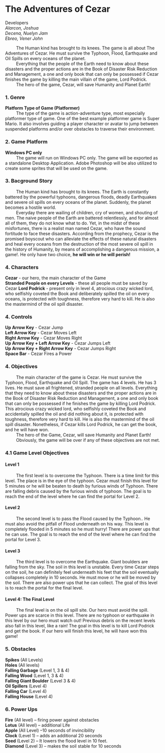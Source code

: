 # The Adventures of Cezar
Developers <br/>
*Alarcon, Joshua* <br/>
*Decena, Nuelyn Jam* <br/>
*Ebreo, Vener John* <br/>

&nbsp;&nbsp;&nbsp;&nbsp;&nbsp;&nbsp;&nbsp;&nbsp;&nbsp;The Human kind has brought to its knees. The game is all about The Adventures of Cezar. He must survive the Typhoon, Flood, Earthquake and Oil Spills on every oceans of the planet.<br/>
&nbsp;&nbsp;&nbsp;&nbsp;&nbsp;&nbsp;&nbsp;&nbsp;&nbsp;Everything that the people of the Earth need to know about these disasters and the proper actions are in the Book of Disaster Risk Reduction and Management, a one and only book that can only be possessed if Cezar finishes the game by killing the main villain of the game, Lord Podrick.<br/>
&nbsp;&nbsp;&nbsp;&nbsp;&nbsp;&nbsp;&nbsp;&nbsp;&nbsp;The hero of the game, Cezar, will save Humanity and Planet Earth!<br/>

### 1. Genre
**Platform Type of Game (Platformer)**<br/>
&nbsp;&nbsp;&nbsp;&nbsp;&nbsp;&nbsp;&nbsp;&nbsp;&nbsp;The type of the game is action-adventure type, most especially platformer type of game. One of the best example platformer game is Super Mario. It also involves guiding a player character or avatar to jump between suspended platforms and/or over obstacles to traverse their environment.

### 2. Game Platform 
**Windows PC only**<br/>
&nbsp;&nbsp;&nbsp;&nbsp;&nbsp;&nbsp;&nbsp;&nbsp;&nbsp;The game will run on Windows PC only. The game will be exported as a standalone Desktop Application. Adobe Photoshop will be also utilized to create some sprites that will be used on the game.

### 3. Bacground Story
&nbsp;&nbsp;&nbsp;&nbsp;&nbsp;&nbsp;&nbsp;&nbsp;&nbsp;The Human kind has brought to its knees. The Earth is constantly battered by the powerful typhoons, dangerous floods, deadly Earthquakes and severe oil spills on every oceans of the planet. Suddenly, the planet becomes a hostile world.<br/>
&nbsp;&nbsp;&nbsp;&nbsp;&nbsp;&nbsp;&nbsp;&nbsp;&nbsp;Everyday there are wailing of children, cry of women, and shouting of men. The naive people of the Earth are battered relentlessly, and for almost all of them, they do not know what to do. Yet, in the midst of these misfortunes, there is a realist man named Cezar, who have the sound fortitude to face these disasters. According from the prophecy, Cezar is the promised boyscout who can alleviate the effects of these natural disasters and heal every oceans from the destruction of the most severe oil spill in the history of Humanity, by means of accomplishing a dangerous mission, a game!. He only have two choice, **he will win or he will perish!**

### 4. Characters
**Cezar** - our hero, the main character of the Game<br/>
**Stranded People on every Levels** - these all people must be saved by Cezar
**Lord Podrick** - present only in level 4, atrocious crazy wicked lord, who selfishly coveted the Book and deliberately spilled the oil on every oceans, is protected with toughness, therefore very hard to kill. He is also the mastermind of the oil spill disaster.

### 4. Controls
**Up Arrow Key** - Cezar Jump <br/>
**Left Arrow Key** -  Cezar Moves Left <br/>
**Right Arrow Key** - Cezar Moves Right <br/>
**Up Arrow Key + Left Arrow Key**  - Cezar Jumps Left <br/>
**Up Arrow Key + Right Arrow Key**  - Cezar Jumps Right <br/>
**Space Bar** - Cezar Fires a Power <br/>

### 4. Objectives
&nbsp;&nbsp;&nbsp;&nbsp;&nbsp;&nbsp;&nbsp;&nbsp;&nbsp;The main character of the game is Cezar. He must survive the Typhoon, Flood, Earthquake and Oil Spill. The game has 4 levels. He has 3 lives. He must save all frightened, stranded people on all levels. Everything that they need to know about these disasters and the proper actions are in the Book of Disaster Risk Reduction and Management, a one and only book that can only be possessed if he finishes the game by killing Lord Podrick. This atrocious crazy wicked lord, who selfishly coveted the Book and accidentally spilled the oil and did nothing about it, is protected with toughness, therefore very hard to kill. He is also the mastermind of the oil spill disaster. Nonetheless, if Cezar kills Lord Podrick, he can get the book, and he will have won.<br/>
&nbsp;&nbsp;&nbsp;&nbsp;&nbsp;&nbsp;&nbsp;&nbsp;&nbsp;The hero of the Game, Cezar, will save Humanity and Planet Earth!<br/>
&nbsp;&nbsp;&nbsp;&nbsp;&nbsp;&nbsp;&nbsp;&nbsp;&nbsp;Obviously, the game will be over if any of these objectives are not met. 

### 4.1 Game Level Objectives
#### Level 1
&nbsp;&nbsp;&nbsp;&nbsp;&nbsp;&nbsp;&nbsp;&nbsp;&nbsp;The first level is to overcome the Typhoon. There is a time limit for this level. The place is in the eye of the typhoon. Cezar must finish this level for 5 minutes or he will be beaten to death by furious winds of Typhoon. There are falling debris caused by the furious winds of typhoon. The goal is to reach the end of the level where he can find the portal for Level 2.
#### Level 2
&nbsp;&nbsp;&nbsp;&nbsp;&nbsp;&nbsp;&nbsp;&nbsp;&nbsp;The second level is to pass the Flood caused by the Typhoon.. He must also avoid the pitfall of Flood underneath on his way. This level is completely flooded in 5 minutes so he must hurry! There are power ups that he can use. The goal is to reach the end of the level where he can find the portal for Level 3.

#### Level 3
&nbsp;&nbsp;&nbsp;&nbsp;&nbsp;&nbsp;&nbsp;&nbsp;&nbsp;The third level is to overcome the Earthquake. Giant boulders are falling from the sky. The soil in this level is unstable. Every time Cezar steps on the soil, he can definitely feel underneath his feet that the soil eventually collapses completely in 10 seconds. He must move or he will be moved by the soil. There are also power ups that he can collect. The goal of this level is to reach the portal for the final level.

#### Level 4: The Final Level
&nbsp;&nbsp;&nbsp;&nbsp;&nbsp;&nbsp;&nbsp;&nbsp;&nbsp;The final level is on the oil spill site. Our hero must avoid the spill. Power ups are scarce in this level. There are no typhoon or earthquake in this level by our hero must watch out! Previous debris on the recent levels also fall in this level, like a rain! The goal in this level is to kill Lord Podrick and get the book. If our hero will finish this level, he will have won this game!

### 5. Obstacles
**Spikes** (All Levels) <br/>
**Holes** (All levels) <br/>
**Falling Garbage** (Level 1, 3 & 4) <br/>
**Falling Wood** (Level 1, 3 & 4) <br/>
**Falling Giant Boulder** (Level 3 & 4) <br/>
**Oil Spillers** (Level 4) <br/>
**Falling Car** (Level 4) <br/>
**Falling House** (Level 4) <br/>

### 6. Power Ups
**Fire**  (All level)  –  firing power against obstacles <br/>
**Lotus** (All level) – additional Life <br/>
**Apple** (All Level) –10 seconds of invincibility <br/>
**Clock** (Level 1) – adds an additional 20 seconds <br/>
**Seed** (Level 2) –  It lowers the flood level in 10 feet. <br/>
**Diamond** (Level 3) – makes the soil stable for 10 seconds <br/>